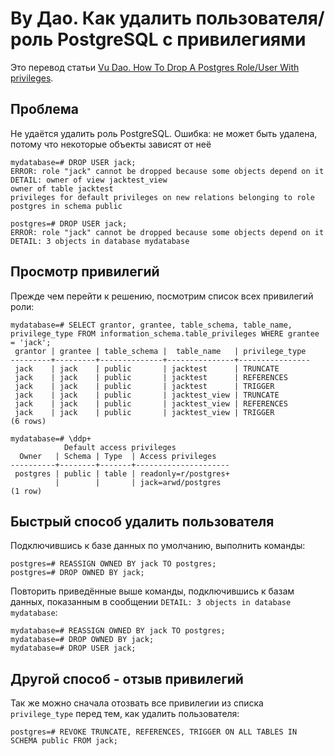 Ву Дао. Как удалить пользователя/роль PostgreSQL с привилегиями
===============================================================

Это перевод статьи [Vu Dao. How To Drop A Postgres Role/User With privileges](https://dev.to/vumdao/how-to-drop-a-postgres-role-user-with-privileges-2h1i).

Проблема
--------

Не удаётся удалить роль PostgreSQL. Ошибка: не может быть удалена, потому что некоторые объекты зависят от неё

    mydatabase=# DROP USER jack;
    ERROR: role "jack" cannot be dropped because some objects depend on it
    DETAIL: owner of view jacktest_view
    owner of table jacktest
    privileges for default privileges on new relations belonging to role postgres in schema public
    
    postgres=# DROP USER jack;
    ERROR: role "jack" cannot be dropped because some objects depend on it
    DETAIL: 3 objects in database mydatabase

Просмотр привилегий
-------------------

Прежде чем перейти к решению, посмотрим список всех привилегий роли:

    mydatabase=# SELECT grantor, grantee, table_schema, table_name, privilege_type FROM information_schema.table_privileges WHERE grantee = 'jack';
     grantor | grantee | table_schema |  table_name   | privilege_type 
    ---------+---------+--------------+---------------+----------------
     jack    | jack    | public       | jacktest      | TRUNCATE
     jack    | jack    | public       | jacktest      | REFERENCES
     jack    | jack    | public       | jacktest      | TRIGGER
     jack    | jack    | public       | jacktest_view | TRUNCATE
     jack    | jack    | public       | jacktest_view | REFERENCES
     jack    | jack    | public       | jacktest_view | TRIGGER
    (6 rows)
    
    mydatabase=# \ddp+ 
                Default access privileges
      Owner   | Schema | Type  | Access privileges 
    ----------+--------+-------+--------------------- 
     postgres | public | table | readonly=r/postgres+
              |        |       | jack=arwd/postgres
    (1 row)

Быстрый способ удалить пользователя
-----------------------------------

Подключившись к базе данных по умолчанию, выполнить команды:

    postgres=# REASSIGN OWNED BY jack TO postgres;
    postgres=# DROP OWNED BY jack;

Повторить приведённые выше команды, подключившись к базам данных, показанным в сообщении `DETAIL: 3 objects in database mydatabase`:

    mydatabase=# REASSIGN OWNED BY jack TO postgres;
    mydatabase=# DROP OWNED BY jack;
    mydatabase=# DROP USER jack;

Другой способ - отзыв привилегий
--------------------------------

Так же можно сначала отозвать все привилегии из списка `privilege_type` перед тем, как удалить пользователя:

    postgres=# REVOKE TRUNCATE, REFERENCES, TRIGGER ON ALL TABLES IN SCHEMA public FROM jack;

